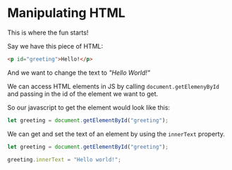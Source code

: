 # Manipulating HTML

This is where the fun starts!

Say we have this piece of HTML:

```html
<p id="greeting">Hello!</p>
```

And we want to change the text to *"Hello World!"*

We can access HTML elements in JS by calling `document.getElemenyById` and passing in the id of the element we want to get.

So our javascript to get the element would look like this:

```js
let greeting = document.getElementById("greeting");
```

We can get and set the text of an element by using the `innerText` property.

```js
let greeting = document.getElementById("greeting");

greeting.innerText = "Hello world!";
```